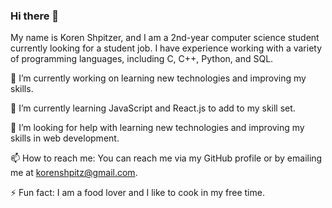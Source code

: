 ### Hi there 👋

My name is Koren Shpitzer, and I am a 2nd-year computer science student currently looking for a student job. I have experience working with a variety of programming languages, including C, C++, Python, and SQL.

🔭 I’m currently working on learning new technologies and improving my skills.

🌱 I’m currently learning JavaScript and React.js to add to my skill set.

🤔 I’m looking for help with learning new technologies and improving my skills in web development.

📫 How to reach me: You can reach me via my GitHub profile or by emailing me at korenshpitz@gmail.com.

⚡ Fun fact: I am a food lover and I like to cook in my free time.
